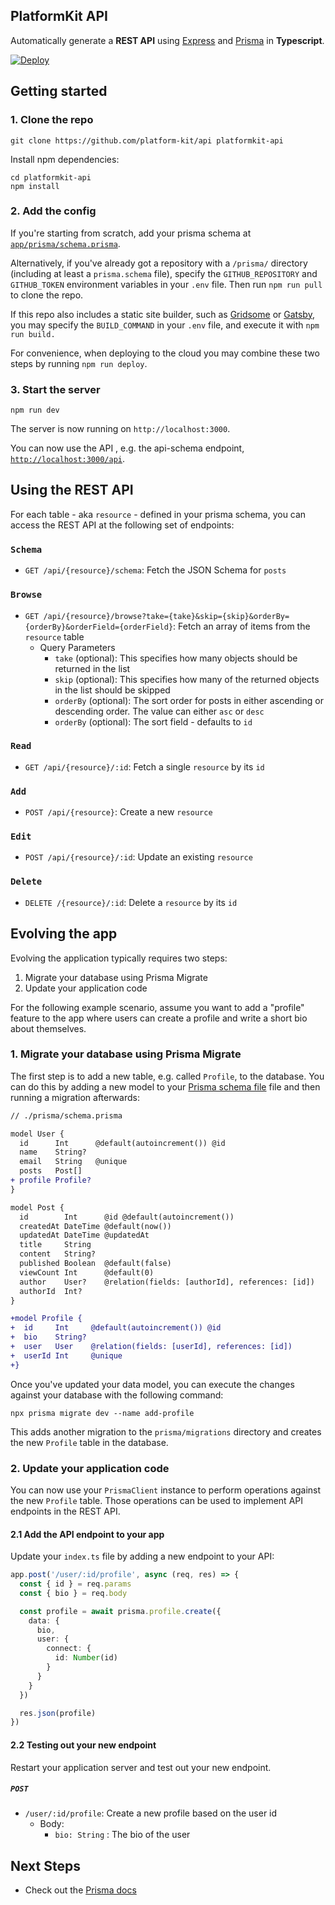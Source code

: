 ## PlatformKit API

Automatically generate a **REST API** using [Express](https://expressjs.com/) and [Prisma](https://www.prisma.io/docs/concepts/components/prisma-client) in **Typescript**. 

[![Deploy](https://www.herokucdn.com/deploy/button.svg)](https://heroku.com/deploy)
## Getting started
### 1. Clone the repo

```
git clone https://github.com/platform-kit/api platformkit-api
```

Install npm dependencies:

```
cd platformkit-api
npm install
```

### 2. Add the config

If you're starting from scratch, add your prisma schema at [`app/prisma/schema.prisma`](./prisma/schema.prisma).

Alternatively, if you've already got a repository with a `/prisma/` directory (including at least a `prisma.schema` file), specify the `GITHUB_REPOSITORY` and `GITHUB_TOKEN` environment variables in your `.env` file. Then run `npm run pull` to clone the repo.

If this repo also includes a static site builder, such as [Gridsome](https://gridsome.org) or [Gatsby](https://www.gatsbyjs.com), you may specify the `BUILD_COMMAND` in your `.env` file, and execute it with `npm run build.`

For convenience, when deploying to the cloud you may combine these two steps by running `npm run deploy`.


### 3. Start the server

```
npm run dev
```

The server is now running on `http://localhost:3000`. 

You can now use the API , e.g. the api-schema endpoint, [`http://localhost:3000/api`](http://localhost:3000/api).

## Using the REST API

For each table - aka `resource` - defined in your prisma schema, you can access the REST API at the following set of endpoints:

### `Schema` 
- `GET /api/{resource}/schema`: Fetch the JSON Schema for `posts` 

### `Browse`
- `GET /api/{resource}/browse?take={take}&skip={skip}&orderBy={orderBy}&orderField={orderField}`: Fetch an array of items from the `resource` table
  - Query Parameters  
    - `take` (optional): This specifies how many objects should be returned in the list
    - `skip` (optional): This specifies how many of the returned objects in the list should be skipped
    - `orderBy` (optional): The sort order for posts in either ascending or descending order. The value can either `asc` or `desc`
    - `orderBy` (optional): The sort field - defaults to `id`

### `Read` 
- `GET /api/{resource}/:id`: Fetch a single `resource` by its `id`

### `Add`

- `POST /api/{resource}`: Create a new `resource`  

### `Edit`

- `POST /api/{resource}/:id`: Update an existing `resource`

### `Delete`

- `DELETE /{resource}/:id`: Delete a `resource` by its `id`


## Evolving the app

Evolving the application typically requires two steps:

1. Migrate your database using Prisma Migrate
1. Update your application code

For the following example scenario, assume you want to add a "profile" feature to the app where users can create a profile and write a short bio about themselves.

### 1. Migrate your database using Prisma Migrate

The first step is to add a new table, e.g. called `Profile`, to the database. You can do this by adding a new model to your [Prisma schema file](./prisma/schema.prisma) file and then running a migration afterwards:

```diff
// ./prisma/schema.prisma

model User {
  id      Int      @default(autoincrement()) @id
  name    String?
  email   String   @unique
  posts   Post[]
+ profile Profile?
}

model Post {
  id        Int      @id @default(autoincrement())
  createdAt DateTime @default(now())
  updatedAt DateTime @updatedAt
  title     String
  content   String?
  published Boolean  @default(false)
  viewCount Int      @default(0)
  author    User?    @relation(fields: [authorId], references: [id])
  authorId  Int?
}

+model Profile {
+  id     Int     @default(autoincrement()) @id
+  bio    String?
+  user   User    @relation(fields: [userId], references: [id])
+  userId Int     @unique
+}
```

Once you've updated your data model, you can execute the changes against your database with the following command:

```
npx prisma migrate dev --name add-profile
```

This adds another migration to the `prisma/migrations` directory and creates the new `Profile` table in the database.

### 2. Update your application code

You can now use your `PrismaClient` instance to perform operations against the new `Profile` table. Those operations can be used to implement API endpoints in the REST API.

#### 2.1 Add the API endpoint to your app

Update your `index.ts` file by adding a new endpoint to your API:

```ts
app.post('/user/:id/profile', async (req, res) => {
  const { id } = req.params
  const { bio } = req.body

  const profile = await prisma.profile.create({
    data: {
      bio,
      user: {
        connect: {
          id: Number(id)
        }
      }
    }
  })

  res.json(profile)
})
```

#### 2.2 Testing out your new endpoint

Restart your application server and test out your new endpoint.

##### `POST`

- `/user/:id/profile`: Create a new profile based on the user id
  - Body:
    - `bio: String` : The bio of the user

## Next Steps

- Check out the [Prisma docs](https://www.prisma.io/docs)